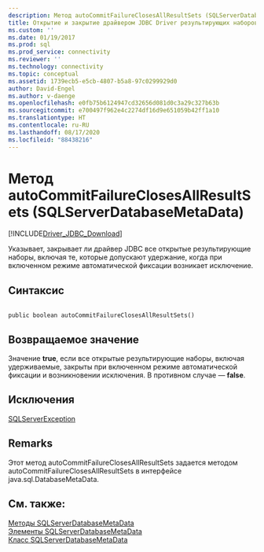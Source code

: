 ```yaml
---
description: Метод autoCommitFailureClosesAllResultSets (SQLServerDatabaseMetaData)
title: Открытие и закрытие драйвером JDBC Driver результирующих наборов | Документация Майкрософт
ms.custom: ''
ms.date: 01/19/2017
ms.prod: sql
ms.prod_service: connectivity
ms.reviewer: ''
ms.technology: connectivity
ms.topic: conceptual
ms.assetid: 1739ecb5-e5cb-4807-b5a8-97c0299929d0
author: David-Engel
ms.author: v-daenge
ms.openlocfilehash: e0fb75b6124947cd32656d081d0c3a29c327b63b
ms.sourcegitcommit: e700497f962e4c2274df16d9e651059b42ff1a10
ms.translationtype: HT
ms.contentlocale: ru-RU
ms.lasthandoff: 08/17/2020
ms.locfileid: "88438216"
---
```

# <a name="autocommitfailureclosesallresultsets-method-sqlserverdatabasemetadata"></a>Метод autoCommitFailureClosesAllResultSets (SQLServerDatabaseMetaData)
[!INCLUDE[Driver_JDBC_Download](../../../includes/driver_jdbc_download.md)]

  Указывает, закрывает ли драйвер JDBC все открытые результирующие наборы, включая те, которые допускают удержание, когда при включенном режиме автоматической фиксации возникает исключение.  
  
## <a name="syntax"></a>Синтаксис  
  
```  
  
public boolean autoCommitFailureClosesAllResultSets()  
```  
  
## <a name="return-value"></a>Возвращаемое значение  
 Значение **true**, если все открытые результирующие наборы, включая удерживаемые, закрыты при включенном режиме автоматической фиксации и возникновении исключения. В противном случае — **false**.  
  
## <a name="exceptions"></a>Исключения  
 [SQLServerException](../../../connect/jdbc/reference/sqlserverexception-class.md)  
  
## <a name="remarks"></a>Remarks  
 Этот метод autoCommitFailureClosesAllResultSets задается методом autoCommitFailureClosesAllResultSets в интерфейсе java.sql.DatabaseMetaData.  
  
## <a name="see-also"></a>См. также:  
 [Методы SQLServerDatabaseMetaData](../../../connect/jdbc/reference/sqlserverdatabasemetadata-methods.md)   
 [Элементы SQLServerDatabaseMetaData](../../../connect/jdbc/reference/sqlserverdatabasemetadata-members.md)   
 [Класс SQLServerDatabaseMetaData](../../../connect/jdbc/reference/sqlserverdatabasemetadata-class.md)  
  
  
